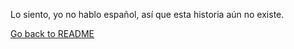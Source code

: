 Lo siento, yo no hablo español, así que esta historia aún no existe.

[Go back to README](../README.md)